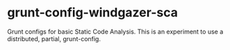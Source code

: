 # grunt-config-windgazer-sca
Grunt configs for basic Static Code Analysis. This is an experiment to use a distributed, partial, grunt-config.
